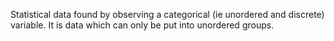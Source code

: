 Statistical data found by observing a categorical (ie unordered and
discrete) variable. It is data which can only be put into unordered
groups.
